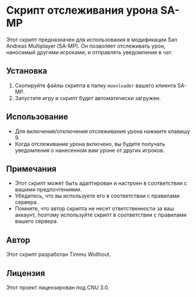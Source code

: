 # Скрипт отслеживания урона SA-MP

Этот скрипт предназначен для использования в модификации San Andreas Multiplayer (SA-MP). Он позволяет отслеживать урон, наносимый другими игроками, и отправлять уведомления в чат.

## Установка

1. Скопируйте файлы скрипта в папку `moonloader` вашего клиента SA-MP.
2. Запустите игру и скрипт будет автоматически загружен.

## Использование

- Для включения/отключения отслеживания урона нажмите клавишу 9.
- Когда отслеживание урона включено, вы будете получать уведомления о нанесенном вам уроне от других игроков.

## Примечания

- Этот скрипт может быть адаптирован и настроен в соответствии с вашими предпочтениями.
- Убедитесь, что вы используете его в соответствии с правилами сервера.
- Помните, что автор скрипта не несет ответственности за ваш аккаунт, поэтому используйте скрипт в соответствии с правилами вашего сервера.

## Автор

Этот скрипт разработан Timmu Wollhout.

## Лицензия

Этот проект лицензирован под CNU 3.0.
